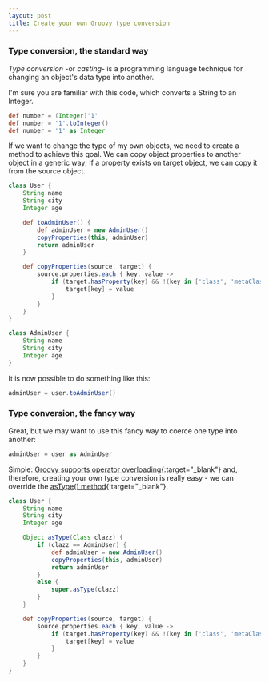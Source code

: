 ```yaml
---
layout: post
title: Create your own Groovy type conversion
---
```


### Type conversion, the standard way

_Type conversion_ -or _casting_- is a programming language technique for changing an
object's data type into another.

I'm sure you are familiar with this code, which converts a String to an Integer.

```groovy
def number = (Integer)'1'
def number = '1'.toInteger()
def number = '1' as Integer
```

If we want to change the type of my own objects, we need to create a method to
achieve this goal. We can copy object properties to another object in a generic way;
if a property exists on target object, we can copy it from the source object.

```groovy
class User {
    String name
    String city
    Integer age

    def toAdminUser() {
        def adminUser = new AdminUser()
        copyProperties(this, adminUser)
        return adminUser
    }

    def copyProperties(source, target) {
        source.properties.each { key, value ->
            if (target.hasProperty(key) && !(key in ['class', 'metaClass'])) {
                target[key] = value
            }
        }
    }
}

class AdminUser {
    String name
    String city
    Integer age
}
```

It is now possible to do something like this:

```groovy
adminUser = user.toAdminUser()
```


### Type conversion, the fancy way

Great, but we may want to use this fancy way to coerce one type into another:

```groovy
adminUser = user as AdminUser
```

Simple: [Groovy supports operator overloading][1]{:target="_blank"} and, therefore, creating your own type conversion is really easy - we can override the
[asType() method][2]{:target="_blank"}.

```groovy
class User {
    String name
    String city
    Integer age

    Object asType(Class clazz) {
        if (clazz == AdminUser) {
            def adminUser = new AdminUser()
            copyProperties(this, adminUser)
            return adminUser
        }
        else {
            super.asType(clazz)
        }
    }

    def copyProperties(source, target) {
        source.properties.each { key, value ->
            if (target.hasProperty(key) && !(key in ['class', 'metaClass'])) {
                target[key] = value
            }
        }
    }
}
```


[1]: http://groovy.codehaus.org/Operator+Overloading
[2]: http://groovy.codehaus.org/groovy-jdk/java/lang/Object.html#asType%28java.lang.Class%29
